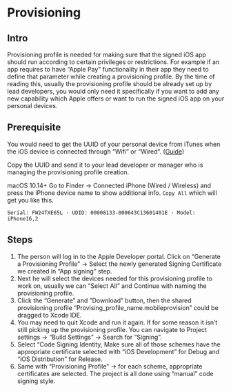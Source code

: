 # Provisioning

## Intro

Provisioning profile is needed for making sure that the signed iOS app should run according to certain privileges or restrictions. For example if an app requires to have “Apple Pay” functionality in their app they need to define that parameter while creating a provisioning profile. By the time of reading this, usually the provisioning profile should be already set up by lead developers, you would only need it specifically if you want to add any new capability which Apple offers or want to run the signed iOS app on your personal devices.

## Prerequisite

You would need to get the UUID of your personal device from iTunes when the iOS device is connected through “Wifi” or “Wired”. \([Guide](https://www.imore.com/how-find-your-iphones-serial-number-udid-or-other-information)\)

Copy the UUID and send it to your lead developer or manager who is managing the provisioning profile creation.

macOS 10.14+
Go to Finder -> Connected iPhone (Wired / Wireless) and press the iPhone device name to show additional info. `Copy All` which will get you like this.

```text
Serial: FW24TXE65L · UDID: 00008133-000643C13601401E · Model: iPhone16,2
```

## Steps

1. The person will log in to the Apple Developer portal. Click on “Generate a Provisioning Profile” -&gt; Select the newly generated Signing Certificate we created in “App signing” step.
2. Next he will select the devices needed for this provisioning profile to work on, usually we can “Select All” and Continue with naming the provisioning profile.
3. Click the “Generate” and ”Download” button, then the shared provisioning profile “Provising\_profile\_name.mobileprovision” could be dragged to Xcode IDE.
4. You may need to quit Xcode and run it again. If for some reason it isn’t still picking up the provisioning profile. You can navigate to Project settings -&gt; “Build Settings” -&gt; Search for “Signing”.
5. Select “Code Signing Identity, Make sure all of those schemes have the appropriate certificate selected with “iOS Development” for Debug and “iOS Distribution” for Release.
6. Same with “Provisioning Profile” -&gt; for each scheme, appropriate certificates are selected. The project is all done using “manual” code signing style.

